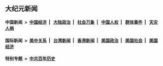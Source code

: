 ## 大纪元新闻

#### 中国新闻 &nbsp;>&nbsp; [中国经济](indexes/ncid283/README.md?06101245) &nbsp;| &nbsp; [大陆政治](indexes/ncid277/README.md?06101245) &nbsp;| &nbsp; [社会万象](indexes/ncid282/README.md?06101245) &nbsp;| &nbsp; [中国人权](indexes/ncid278/README.md?06101245) &nbsp;| &nbsp; [群体事件](indexes/ncid279/README.md?06101245) &nbsp;| &nbsp; [天灾人祸](indexes/ncid280/README.md?06101245)

#### 国际新闻 &nbsp;>&nbsp; [美中关系](indexes/nf1412576/README.md?06101245) &nbsp;| &nbsp; [台湾新闻](indexes/ncid1349361/README.md?06101245) &nbsp;| &nbsp; [香港新闻](indexes/ncid1349362/README.md?06101245) &nbsp;| &nbsp; [美国政治](indexes/ncid1078159/README.md?06101245) &nbsp;| &nbsp; [美国社会](indexes/ncid1078160/README.md?06101245) &nbsp;| &nbsp; [美国经济](indexes/ncid1078158/README.md?06101245)

#### 特别专题 &nbsp;>&nbsp; [中共百年历史](https://github.com/easy2view/epoch-special/blob/master/README.md?06101245)  
